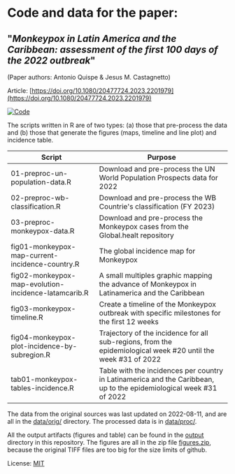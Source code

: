 # Code and data for the paper: 
## "*Monkeypox in Latin America and the Caribbean: assessment of the first 100 days of the 2022 outbreak*"

(Paper authors: Antonio Quispe & Jesus M. Castagnetto)

Article: [https://doi.org/10.1080/20477724.2023.2201979](https://doi.org/10.1080/20477724.2023.2201979)

[![Code](https://zenodo.org/badge/525018011.svg)](https://zenodo.org/badge/latestdoi/525018011)


The scripts written in R are of two types: (a) those that pre-process the data and (b) those that generate the figures (maps, timeline and line plot) and incidence table.

| Script | Purpose |
| ------ | ------- |
| 01-preproc-un-population-data.R | Download and pre-process the UN World Population Prospects data for 2022 |
| 02-preproc-wb-classification.R | Download and pre-process the WB Countrie's classification (FY 2023)  |
| 03-preproc-monkeypox-data.R | Download and pre-process the Monkeypox cases from the Global.healt repository  |
| fig01-monkeypox-map-current-incidence-country.R | The global incidence map for Monkeypox  |
| fig02-monkeypox-map-evolution-incidence-latamcarib.R | A small multiples graphic mapping the advance of Monkeypox in Latinamerica and the Caribbean |
| fig03-monkeypox-timeline.R | Create a timeline of the Monkeypox outbreak with specific milestones for the first 12 weeks  |
| fig04-monkeypox-plot-incidence-by-subregion.R | Trajectory of the incidence for all sub-regions, from the epidemiological week #20 until the week #31 of 2022  |
| tab01-monkeypox-tables-incidence.R | Table with the incidences per country in Latinamerica and the Caribbean, up to the epidemiological week #31 of 2022 |

The data from the original sources was last updated on 2022-08-11, and are all in the [data/orig/](data/orig/) directory. The processed data is in [data/proc/](data/proc/).

All the output artifacts (figures and table) can be found in the [output](output/) directory in this repository. The figures are all in the zip file [figures.zip](output/figures.zip), because the original TIFF files are too big for the size limits of github.

License: [MIT](LICENSE)

